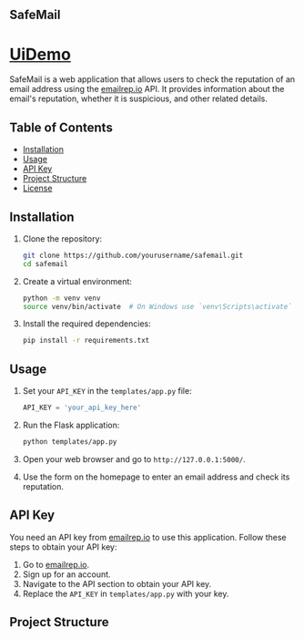 ## SafeMail
# <a href="https://nipunnegi2.github.io/Email-Guard/">UiDemo</a>
SafeMail is a web application that allows users to check the reputation of an email address using the [emailrep.io](https://emailrep.io/) API. It provides information about the email's reputation, whether it is suspicious, and other related details.

## Table of Contents

- [Installation](#installation)
- [Usage](#usage)
- [API Key](#api-key)
- [Project Structure](#project-structure)
- [License](#license)

## Installation

1. Clone the repository:
    ```bash
    git clone https://github.com/yourusername/safemail.git
    cd safemail
    ```

2. Create a virtual environment:
    ```bash
    python -m venv venv
    source venv/bin/activate  # On Windows use `venv\Scripts\activate`
    ```

3. Install the required dependencies:
    ```bash
    pip install -r requirements.txt
    ```

## Usage

1. Set your `API_KEY` in the `templates/app.py` file:
    ```python
    API_KEY = 'your_api_key_here'
    ```

2. Run the Flask application:
    ```bash
    python templates/app.py
    ```

3. Open your web browser and go to `http://127.0.0.1:5000/`.

4. Use the form on the homepage to enter an email address and check its reputation.

## API Key

You need an API key from [emailrep.io](https://emailrep.io/) to use this application. Follow these steps to obtain your API key:

1. Go to [emailrep.io](https://emailrep.io/).
2. Sign up for an account.
3. Navigate to the API section to obtain your API key.
4. Replace the `API_KEY` in `templates/app.py` with your key.

## Project Structure

